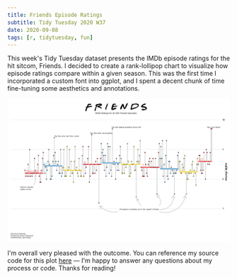 ```yaml
---
title: Friends Episode Ratings
subtitle: Tidy Tuesday 2020 W37
date: 2020-09-08
tags: [r, tidytuesday, fun]
---
```


This week's Tidy Tuesday dataset presents the IMDb episode ratings for the hit sitcom, Friends. I decided to create a rank-lollipop chart to visualize how episode ratings compare within a given season. This was the first time I incorporated a custom font into ggplot, and I spent a decent chunk of time fine-tuning some aesthetics and annotations.


<p align="center">

<img src="https://github.com/OTStats/OT-TidyTuesday/raw/master/2020-09-08-friends/friends-episode-ratings.png"/>

</p>


I'm overall very pleased with the outcome. You can reference my source code for this plot [here](bit.ly/2DWN1NJ) — I'm happy to answer any questions about my process or code. Thanks for reading!
